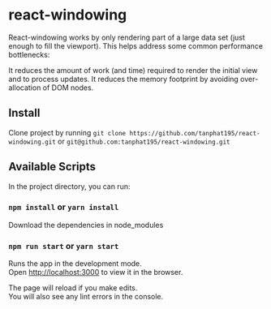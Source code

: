 # react-windowing

React-windowing works by only rendering part of a large data set (just enough to fill the viewport). This helps address some common performance bottlenecks:

It reduces the amount of work (and time) required to render the initial view and to process updates.
It reduces the memory footprint by avoiding over-allocation of DOM nodes.

## Install

Clone project by running `git clone https://github.com/tanphat195/react-windowing.git` or `git@github.com:tanphat195/react-windowing.git`

## Available Scripts

In the project directory, you can run:

### `npm install` or `yarn install`

Download the dependencies in node_modules

### `npm run start` or `yarn start`

Runs the app in the development mode.\
Open [http://localhost:3000](http://localhost:3000) to view it in the browser.

The page will reload if you make edits.\
You will also see any lint errors in the console.
